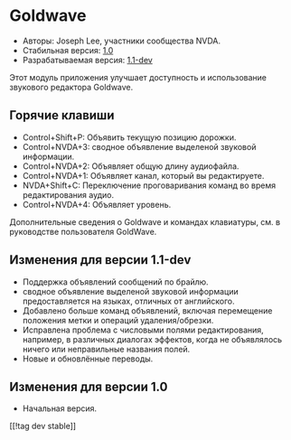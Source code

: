 # Goldwave #

* Авторы: Joseph Lee, участники сообщества NVDA.
* Стабильная версия: [1.0][1]
* Разрабатываемая версия: [1.1-dev][2]

Этот модуль приложения улучшает доступность и использование звукового
редактора Goldwave.

## Горячие клавиши ##

* Control+Shift+P: Объявить текущую позицию дорожки.
* Control+NVDA+3: сводное объявление выделеной звуковой информации.
* Control+NVDA+2: Объявляет общую длину аудиофайла.
* Control+NVDA+1: Объявляет канал, который вы редактируете.
* NVDA+Shift+C: Переключение проговаривания команд во время редактирования
  аудио.
* Control+NVDA+4: Объявляет уровень.

Дополнительные сведения о Goldwave и командах клавиатуры, см. в руководстве
пользователя GoldWave.

## Изменения для версии 1.1-dev ##

* Поддержка объявлений сообщений по брайлю.
* сводное объявление выделеной звуковой информации предоставляется на
  языках, отличных от английского.
* Добавлено больше команд объявлений, включая перемещение положения метки и
  операций удаления/обрезки.
* Исправлена проблема с числовыми полями редактирования, например, в
  различных диалогах эффектов, когда не объявлялось ничего или неправильные
  названия полей.
* Новые и обновлённые переводы.

## Изменения для версии 1.0 ##

* Начальная версия.

[[!tag dev stable]]

[1]: http://addons.nvda-project.org/files/get.php?file=gwv

[2]: http://addons.nvda-project.org/files/get.php?file=gwv-dev
